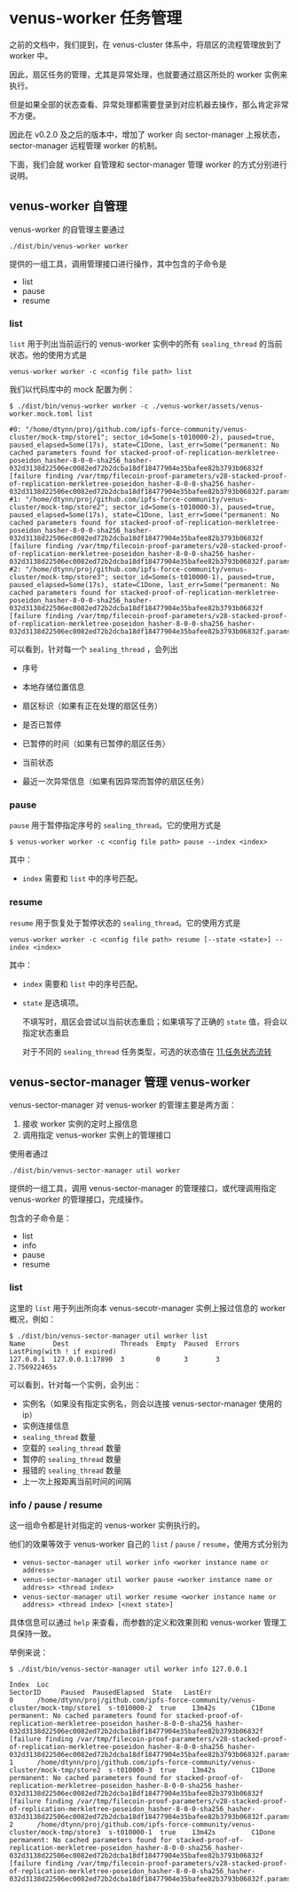 # venus-worker 任务管理

之前的文档中，我们提到，在 venus-cluster 体系中，将扇区的流程管理放到了 worker 中。

因此，扇区任务的管理，尤其是异常处理，也就要通过扇区所处的 worker 实例来执行。

但是如果全部的状态查看、异常处理都需要登录到对应机器去操作，那么肯定非常不方便。

因此在 v0.2.0 及之后的版本中，增加了 worker 向 sector-manager 上报状态，sector-manager 远程管理 worker 的机制。

下面，我们会就 worker 自管理和 sector-manager 管理 worker 的方式分别进行说明。



## venus-worker 自管理

venus-worker 的自管理主要通过

```
./dist/bin/venus-worker worker
```

提供的一组工具，调用管理接口进行操作，其中包含的子命令是

- list
- pause
- resume



### list

`list` 用于列出当前运行的 venus-worker 实例中的所有 `sealing_thread` 的当前状态。他的使用方式是

```
venus-worker worker -c <config file path> list
```



我们以代码库中的 mock 配置为例：

```
$ ./dist/bin/venus-worker worker -c ./venus-worker/assets/venus-worker.mock.toml list

#0: "/home/dtynn/proj/github.com/ipfs-force-community/venus-cluster/mock-tmp/store1"; sector_id=Some(s-t010000-2), paused=true, paused_elapsed=Some(17s), state=C1Done, last_err=Some("permanent: No cached parameters found for stacked-proof-of-replication-merkletree-poseidon_hasher-8-0-0-sha256_hasher-032d3138d22506ec0082ed72b2dcba18df18477904e35bafee82b3793b06832f [failure finding /var/tmp/filecoin-proof-parameters/v28-stacked-proof-of-replication-merkletree-poseidon_hasher-8-0-0-sha256_hasher-032d3138d22506ec0082ed72b2dcba18df18477904e35bafee82b3793b06832f.params]")
#1: "/home/dtynn/proj/github.com/ipfs-force-community/venus-cluster/mock-tmp/store2"; sector_id=Some(s-t010000-3), paused=true, paused_elapsed=Some(17s), state=C1Done, last_err=Some("permanent: No cached parameters found for stacked-proof-of-replication-merkletree-poseidon_hasher-8-0-0-sha256_hasher-032d3138d22506ec0082ed72b2dcba18df18477904e35bafee82b3793b06832f [failure finding /var/tmp/filecoin-proof-parameters/v28-stacked-proof-of-replication-merkletree-poseidon_hasher-8-0-0-sha256_hasher-032d3138d22506ec0082ed72b2dcba18df18477904e35bafee82b3793b06832f.params]")
#2: "/home/dtynn/proj/github.com/ipfs-force-community/venus-cluster/mock-tmp/store3"; sector_id=Some(s-t010000-1), paused=true, paused_elapsed=Some(17s), state=C1Done, last_err=Some("permanent: No cached parameters found for stacked-proof-of-replication-merkletree-poseidon_hasher-8-0-0-sha256_hasher-032d3138d22506ec0082ed72b2dcba18df18477904e35bafee82b3793b06832f [failure finding /var/tmp/filecoin-proof-parameters/v28-stacked-proof-of-replication-merkletree-poseidon_hasher-8-0-0-sha256_hasher-032d3138d22506ec0082ed72b2dcba18df18477904e35bafee82b3793b06832f.params]")
```

可以看到，针对每一个 `sealing_thread` ，会列出

- 序号

- 本地存储位置信息
- 扇区标识（如果有正在处理的扇区任务）
- 是否已暂停
- 已暂停的时间（如果有已暂停的扇区任务）
- 当前状态
- 最近一次异常信息（如果有因异常而暂停的扇区任务）



### pause

`pause` 用于暂停指定序号的 `sealing_thread`。它的使用方式是

```
$ venus-worker worker -c <config file path> pause --index <index>
```

其中：

- `index` 需要和 `list` 中的序号匹配。



### resume

`resume` 用于恢复处于暂停状态的 `sealing_thread`。它的使用方式是

```
venus-worker worker -c <config file path> resume [--state <state>] --index <index>
```

其中：

- `index` 需要和 `list` 中的序号匹配。

- `state` 是选填项。

  不填写时，扇区会尝试以当前状态重启；如果填写了正确的 `state` 值，将会以指定状态重启

  对于不同的 `sealing_thread` 任务类型，可选的状态值在 [11.任务状态流转](./11.任务状态流转.md)



## venus-sector-manager 管理 venus-worker

venus-sector-manager 对 venus-worker 的管理主要是两方面：

1. 接收 worker 实例的定时上报信息
2. 调用指定 venus-worker 实例上的管理接口

使用者通过

```
./dist/bin/venus-sector-manager util worker
```

提供的一组工具，调用 venus-sector-manager 的管理接口，或代理调用指定 venus-worker 的管理接口，完成操作。

包含的子命令是：

- list
- info
- pause
- resume



### list

这里的 `list` 用于列出所向本 venus-secotr-manager 实例上报过信息的 worker 概况，例如：

```
$ ./dist/bin/venus-sector-manager util worker list
Name       Dest             Threads  Empty  Paused  Errors  LastPing(with ! if expired)
127.0.0.1  127.0.0.1:17890  3        0      3       3       2.756922465s
```

可以看到，针对每一个实例，会列出：

- 实例名（如果没有指定实例名，则会以连接 venus-sector-manager 使用的 ip）
- 实例连接信息
- `sealing_thread` 数量
- 空载的 `sealing_thread` 数量
- 暂停的 `sealing_thread` 数量
- 报错的 `sealing_thread` 数量
- 上一次上报距离当前时间的间隔



### info / pause / resume

这一组命令都是针对指定的 venus-worker 实例执行的。

他们的效果等效于 venus-worker 自己的 `list` / `pause` / `resume`，使用方式分别为

- `venus-sector-manager util worker info <worker instance name or address>`
- `venus-sector-manager util worker pause <worker instance name or address> <thread index>`
- `venus-sector-manager util worker resume <worker instance name or address> <thread index> [<next state>]`

具体信息可以通过 `help` 来查看，而参数的定义和效果则和 venus-worker 管理工具保持一致。

举例来说：

```
$ ./dist/bin/venus-sector-manager util worker info 127.0.0.1

Index  Loc                                                                             SectorID     Paused  PausedElapsed  State   LastErr
0      /home/dtynn/proj/github.com/ipfs-force-community/venus-cluster/mock-tmp/store1  s-t010000-2  true    13m42s         C1Done  permanent: No cached parameters found for stacked-proof-of-replication-merkletree-poseidon_hasher-8-0-0-sha256_hasher-032d3138d22506ec0082ed72b2dcba18df18477904e35bafee82b3793b06832f [failure finding /var/tmp/filecoin-proof-parameters/v28-stacked-proof-of-replication-merkletree-poseidon_hasher-8-0-0-sha256_hasher-032d3138d22506ec0082ed72b2dcba18df18477904e35bafee82b3793b06832f.params]
1      /home/dtynn/proj/github.com/ipfs-force-community/venus-cluster/mock-tmp/store2  s-t010000-3  true    13m42s         C1Done  permanent: No cached parameters found for stacked-proof-of-replication-merkletree-poseidon_hasher-8-0-0-sha256_hasher-032d3138d22506ec0082ed72b2dcba18df18477904e35bafee82b3793b06832f [failure finding /var/tmp/filecoin-proof-parameters/v28-stacked-proof-of-replication-merkletree-poseidon_hasher-8-0-0-sha256_hasher-032d3138d22506ec0082ed72b2dcba18df18477904e35bafee82b3793b06832f.params]
2      /home/dtynn/proj/github.com/ipfs-force-community/venus-cluster/mock-tmp/store3  s-t010000-1  true    13m42s         C1Done  permanent: No cached parameters found for stacked-proof-of-replication-merkletree-poseidon_hasher-8-0-0-sha256_hasher-032d3138d22506ec0082ed72b2dcba18df18477904e35bafee82b3793b06832f [failure finding /var/tmp/filecoin-proof-parameters/v28-stacked-proof-of-replication-merkletree-poseidon_hasher-8-0-0-sha256_hasher-032d3138d22506ec0082ed72b2dcba18df18477904e35bafee82b3793b06832f.params]
```
